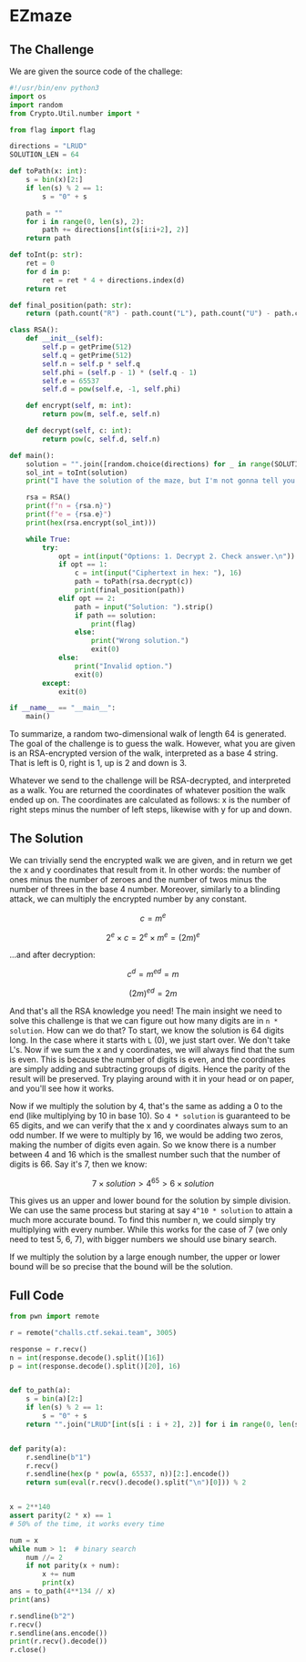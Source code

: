 # EZmaze

## The Challenge
We are given the source code of the challege:
```python
#!/usr/bin/env python3
import os
import random
from Crypto.Util.number import *

from flag import flag

directions = "LRUD"
SOLUTION_LEN = 64

def toPath(x: int):
	s = bin(x)[2:]
	if len(s) % 2 == 1:
		s = "0" + s

	path = ""
	for i in range(0, len(s), 2):
		path += directions[int(s[i:i+2], 2)]
	return path

def toInt(p: str):
	ret = 0
	for d in p:
		ret = ret * 4 + directions.index(d)
	return ret

def final_position(path: str):
	return (path.count("R") - path.count("L"), path.count("U") - path.count("D"))

class RSA():
	def __init__(self):
		self.p = getPrime(512)
		self.q = getPrime(512)
		self.n = self.p * self.q
		self.phi = (self.p - 1) * (self.q - 1)
		self.e = 65537
		self.d = pow(self.e, -1, self.phi)

	def encrypt(self, m: int):
		return pow(m, self.e, self.n)

	def decrypt(self, c: int):
		return pow(c, self.d, self.n)

def main():
	solution = "".join([random.choice(directions) for _ in range(SOLUTION_LEN)])
	sol_int = toInt(solution)
	print("I have the solution of the maze, but I'm not gonna tell you OwO.")

	rsa = RSA()
	print(f"n = {rsa.n}")
	print(f"e = {rsa.e}")
	print(hex(rsa.encrypt(sol_int)))

	while True:
		try:
			opt = int(input("Options: 1. Decrypt 2. Check answer.\n"))
			if opt == 1:
				c = int(input("Ciphertext in hex: "), 16)
				path = toPath(rsa.decrypt(c))
				print(final_position(path))
			elif opt == 2:
				path = input("Solution: ").strip()
				if path == solution:
					print(flag)
				else:
					print("Wrong solution.")
					exit(0)
			else:
				print("Invalid option.")
				exit(0)
		except:
			exit(0)

if __name__ == "__main__":
	main()
```
To summarize, a random two-dimensional walk of length 64 is generated.
The goal of the challenge is to guess the walk.
However, what you are given is an RSA-encrypted version of the walk, interpreted as a base 4 string.
That is left is 0, right is 1, up is 2 and down is 3.

Whatever we send to the challenge will be RSA-decrypted, and interpreted as a walk.
You are returned the coordinates of whatever position the walk ended up on.
The coordinates are calculated as follows: x is the number of right steps minus the number of left steps, likewise with y for up and down.


## The Solution

We can trivially send the encrypted walk we are given, and in return we get the x and y coordinates that result from it.
In other words: the number of ones minus the number of zeroes and the number of twos minus the number of threes in the base 4 number.
Moreover, similarly to a blinding attack, we can multiply the encrypted number by any constant.

$$ c = m^e $$

$$ 2^e \times c = 2^e \times m^e = (2m)^e $$

...and after decryption:

$$ c^d = m^{ed} = m $$

$$ (2m)^{ed} = 2m $$

And that's all the RSA knowledge you need!
The main insight we need to solve this challenge is that we can figure out how many digits are in `n * solution`.
How can we do that?
To start, we know the solution is 64 digits long.
In the case where it starts with `L` (0), we just start over. We don't take L's.
Now if we sum the x and y coordinates, we will always find that the sum is even.
This is because the number of digits is even, and the coordinates are simply adding and subtracting groups of digits.
Hence the parity of the result will be preserved.
Try playing around with it in your head or on paper, and you'll see how it works.

Now if we multiply the solution by 4, that's the same as adding a 0 to the end (like multiplying by 10 in base 10).
So `4 * solution` is guaranteed to be 65 digits, and we can verify that the x and y coordinates always sum to an odd number.
If we were to multiply by 16, we would be adding two zeros, making the number of digits even again.
So we know there is a number between 4 and 16 which is the smallest number such that the number of digits is 66.
Say it's 7, then we know:

$$ 7 \times solution > 4^{65} > 6 \times solution $$

This gives us an upper and lower bound for the solution by simple division.
We can use the same process but staring at say `4^10 * solution` to attain a much more accurate bound.
To find this number n, we could simply try multiplying with every number.
While this works for the case of 7 (we only need to test 5, 6, 7), with bigger numbers we should use binary search.

If we multiply the solution by a large enough number, the upper or lower bound will be so precise that the bound will be the solution.


## Full Code
```python
from pwn import remote

r = remote("challs.ctf.sekai.team", 3005)

response = r.recv()
n = int(response.decode().split()[16])
p = int(response.decode().split()[20], 16)


def to_path(a):
    s = bin(a)[2:]
    if len(s) % 2 == 1:
        s = "0" + s
    return "".join("LRUD"[int(s[i : i + 2], 2)] for i in range(0, len(s), 2))


def parity(a):
    r.sendline(b"1")
    r.recv()
    r.sendline(hex(p * pow(a, 65537, n))[2:].encode())
    return sum(eval(r.recv().decode().split("\n")[0])) % 2


x = 2**140
assert parity(2 * x) == 1
# 50% of the time, it works every time

num = x
while num > 1:  # binary search
    num //= 2
    if not parity(x + num):
        x += num
        print(x)
ans = to_path(4**134 // x)
print(ans)

r.sendline(b"2")
r.recv()
r.sendline(ans.encode())
print(r.recv().decode())
r.close()
```
